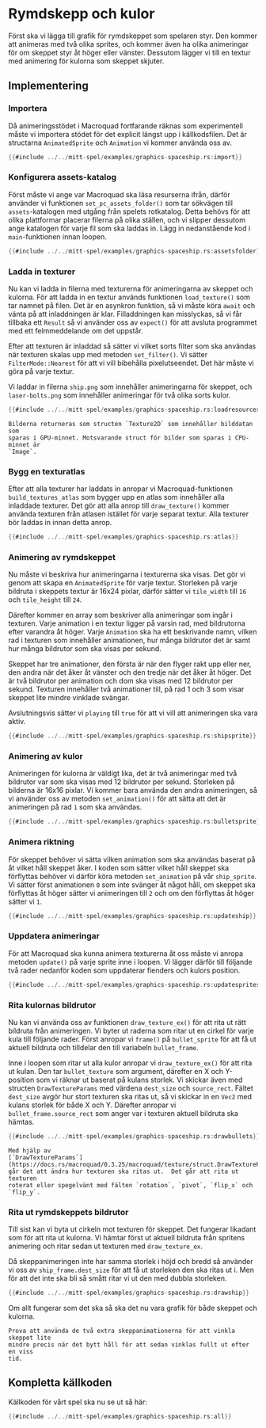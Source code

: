 # Rymdskepp och kulor

Först ska vi lägga till grafik för rymdskeppet som spelaren styr. Den kommer
att animeras med två olika sprites, och kommer även ha olika animeringar för
om skeppet styr åt höger eller vänster. Dessutom lägger vi till en textur med
animering för kulorna som skeppet skjuter.

## Implementering

### Importera

Då animeringsstödet i Macroquad fortfarande räknas som experimentell måste vi
importera stödet för det explicit längst upp i källkodsfilen. Det är
structarna `AnimatedSprite` och `Animation` vi kommer använda oss av.

```rust
{{#include ../../mitt-spel/examples/graphics-spaceship.rs:import}}
```

### Konfigurera assets-katalog

Först måste vi ange var Macroquad ska läsa resurserna ifrån, därför använder
vi funktionen `set_pc_assets_folder()` som tar sökvägen till
`assets`-katalogen med utgång från spelets rotkatalog. Detta behövs för att
olika plattformar placerar filerna på olika ställen, och vi slipper dessutom
ange katalogen för varje fil som ska laddas in. Lägg in nedanstående kod i
`main`-funktionen innan loopen. 

```rust
{{#include ../../mitt-spel/examples/graphics-spaceship.rs:assetsfolder}}
```

### Ladda in texturer

Nu kan vi ladda in filerna med texturerna för animeringarna av skeppet och
kulorna. För att ladda in en textur används funktionen `load_texture()` som
tar namnet på filen. Det är en asynkron funktion, så vi måste köra `await` och
vänta på att inladdningen är klar. Filladdningen kan misslyckas, så vi får
tillbaka ett `Result` så vi använder oss av `expect()` för att avsluta
programmet med ett felmmeddelande om det uppstår. 

Efter att texturen är inladdad så sätter vi vilket sorts filter som ska
användas när texturen skalas upp med metoden `set_filter()`. Vi sätter
`FilterMode::Nearest` för att vi vill bibehålla pixelutseendet. Det här måste
vi göra på varje textur.

Vi laddar in filerna `ship.png` som innehåller animeringarna för skeppet, och
`laser-bolts.png` som innehåller animeringar för två olika sorts kulor.

```rust
{{#include ../../mitt-spel/examples/graphics-spaceship.rs:loadresources}}
```

```admonish info
Bilderna returneras som structen `Texture2D` som innehåller bilddatan som
sparas i GPU-minnet. Motsvarande struct för bilder som sparas i CPU-minnet är
`Image`.
```

### Bygg en texturatlas

Efter att alla texturer har laddats in anropar vi Macroquad-funktionen
`build_textures_atlas` som bygger upp en atlas som innehåller alla inladdade
texturer. Det gör att alla anrop till `draw_texture()` kommer använda texturen
från atlasen istället för varje separat textur. Alla texturer bör laddas in
innan detta anrop.

```rust
{{#include ../../mitt-spel/examples/graphics-spaceship.rs:atlas}}
```

### Animering av rymdskeppet

Nu måste vi beskriva hur animeringarna i texturerna ska visas. Det gör vi
genom att skapa en `AnimatedSprite` för varje textur. Storleken på varje
bildruta i skeppets textur är 16x24 pixlar, därför sätter vi `tile_width` till
`16` och `tile_height` till `24`.

Därefter kommer en array som beskriver alla animeringar som ingår i texturen.
Varje animation i en textur ligger på varsin rad, med bildrutorna efter
varandra åt höger. Varje `Animation` ska ha ett beskrivande namn, vilken rad
i texturen som innehåller animationen, hur många bildrutor det är samt hur
många bildrutor som ska visas per sekund.

Skeppet har tre animationer, den första är när den flyger rakt upp eller ner,
den andra när det åker åt vänster och den tredje när det åker åt höger. Det är
två bildrutor per animation och dom ska visas med 12 bildrutor per sekund.
Texturen innehåller två animationer till, på rad 1 och 3 som visar skeppet
lite mindre vinklade svängar.

Avslutningsvis sätter vi `playing` till `true` för att vi vill att animeringen
ska vara aktiv.

```rust
{{#include ../../mitt-spel/examples/graphics-spaceship.rs:shipsprite}}
```

### Animering av kulor

Animeringen för kulorna är väldigt lika, det är två animeringar med två
bildrutor var som ska visas med 12 bildrutor per sekund. Storleken på bilderna
är 16x16 pixlar. Vi kommer bara använda den andra animeringen, så vi använder
oss av metoden `set_animation()` för att sätta att det är animeringen på rad
`1` som ska användas.

```rust
{{#include ../../mitt-spel/examples/graphics-spaceship.rs:bulletsprite}}
```

### Animera riktning

För skeppet behöver vi sätta vilken animation som ska användas baserat på åt
vilket håll skeppet åker. I koden som sätter vilket håll skeppet ska
förflyttas behöver vi därför köra metoden `set_animation` på vår
`ship_sprite`. Vi sätter först animationen `0` som inte svänger åt något håll,
om skeppet ska förflyttas åt höger sätter vi animeringen till `2` och om den
förflyttas åt höger sätter vi `1`.

```rust [hl,1,5,10]
{{#include ../../mitt-spel/examples/graphics-spaceship.rs:updateship}}
```

### Uppdatera animeringar

För att Macroquad ska kunna animera texturerna åt oss måste vi anropa metoden
`update()` på varje sprite inne i loopen. Vi lägger därför till följande två
rader nedanför koden som uppdaterar fienders och kulors position.

```rust [hl,8-9]
{{#include ../../mitt-spel/examples/graphics-spaceship.rs:updatesprites}}
```

### Rita kulornas bildrutor

Nu kan vi använda oss av funktionen `draw_texture_ex()` för att rita ut
rätt bildruta från animeringen. Vi byter ut raderna som ritar ut en cirkel för
varje kula till följande rader. Först anropar vi `frame()` på `bullet_sprite`
för att få ut aktuell bildruta och tilldelar den till variabeln
`bullet_frame`.

Inne i loopen som ritar ut alla kulor anropar vi `draw_texture_ex()` för att
rita ut kulan. Den tar `bullet_texture` som argument, därefter en X och
Y-position som vi räknar ut baserat på kulans storlek. Vi skickar även med
structen `DrawTextureParams` med värdena `dest_size` och `source_rect`. Fältet
`dest_size` avgör hur stort texturen ska ritas ut, så vi skickar in en `Vec2`
med kulans storlek för både X och Y. Därefter anropar vi
`bullet_frame.source_rect` som anger var i texturen aktuell bildruta ska
hämtas.

```rust [hl,1,3-12]
{{#include ../../mitt-spel/examples/graphics-spaceship.rs:drawbullets}}
```

```admonish info
Med hjälp av
[`DrawTextureParams`](https://docs.rs/macroquad/0.3.25/macroquad/texture/struct.DrawTextureParams.html)
går det att ändra hur texturen ska ritas ut.  Det går att rita ut texturen
roterat eller spegelvänt med fälten `rotation`, `pivot`, `flip_x` och `flip_y`. 
```

### Rita ut rymdskeppets bildrutor

Till sist kan vi byta ut cirkeln mot texturen för skeppet. Det fungerar
likadant som för att rita ut kulorna. Vi hämtar först ut aktuell bildruta från
spritens animering och ritar sedan ut texturen med `draw_texture_ex`.

Då skeppanimeringen inte har samma storlek i höjd och bredd så använder vi oss
av `ship_frame.dest_size` för att få ut storleken den ska ritas ut i. Men för
att det inte ska bli så smått ritar vi ut den med dubbla storleken.

```rust
{{#include ../../mitt-spel/examples/graphics-spaceship.rs:drawship}}
```

Om allt fungerar som det ska så ska det nu vara grafik för både skeppet och
kulorna.

```admonish tip
Prova att använda de två extra skeppanimationerna för att vinkla skeppet lite
mindre precis när det bytt håll för att sedan vinklas fullt ut efter en viss
tid.
```

## Kompletta källkoden

Källkoden för vårt spel ska nu se ut så här:

```rust
{{#include ../../mitt-spel/examples/graphics-spaceship.rs:all}}
```

